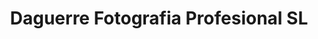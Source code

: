 ---
title: "Daguerre Fotografia Profesional SL"
url: /sevilla/daguerre-fotografia-profesional-sl/
shop: Foto
---